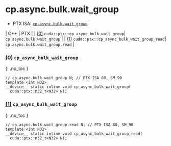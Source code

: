 # cp.async.bulk.wait_group

- PTX ISA: [`cp.async.bulk.wait_group`](https://docs.nvidia.com/cuda/parallel-thread-execution/index.html#data-movement-and-conversion-instructions-cp-async-bulk-wait-group)

| C++ | PTX |
| [(0)](#0-cp_async_bulk_wait_group) `cuda::ptx::cp_async_bulk_wait_group`| `cp.async.bulk.wait_group` |
| [(1)](#1-cp_async_bulk_wait_group) `cuda::ptx::cp_async_bulk_wait_group_read`| `cp.async.bulk.wait_group.read` |


### [(0)](#0-cp_async_bulk_wait_group) `cp_async_bulk_wait_group`
{: .no_toc }
```cuda
// cp.async.bulk.wait_group N; // PTX ISA 80, SM_90
template <int N32>
__device__ static inline void cp_async_bulk_wait_group(
  cuda::ptx::n32_t<N32> N);
```

### [(1)](#1-cp_async_bulk_wait_group) `cp_async_bulk_wait_group`
{: .no_toc }
```cuda
// cp.async.bulk.wait_group.read N; // PTX ISA 80, SM_90
template <int N32>
__device__ static inline void cp_async_bulk_wait_group_read(
  cuda::ptx::n32_t<N32> N);
```
